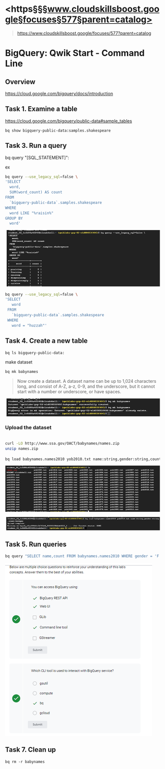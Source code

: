 # <https§§§www.cloudskillsboost.google§focuses§577§parent=catalog>
> <https://www.cloudskillsboost.google/focuses/577?parent=catalog>

# BigQuery: Qwik Start - Command Line

## Overview

https://cloud.google.com/bigquery/docs/introduction

## Task 1. Examine a table

https://cloud.google.com/bigquery/public-data#sample_tables

```
bq show bigquery-public-data:samples.shakespeare
```

## Task 3. Run a query

 bq query "[SQL_STATEMENT]":

 ex

 ```bash
 bq query --use_legacy_sql=false \
'SELECT
   word,
   SUM(word_count) AS count
 FROM
   `bigquery-public-data`.samples.shakespeare
 WHERE
   word LIKE "%raisin%"
 GROUP BY
   word'
```

![](1691073764674.png)


```bash
bq query --use_legacy_sql=false \
'SELECT
   word
 FROM
   `bigquery-public-data`.samples.shakespeare
 WHERE
   word = "huzzah"'
```

## Task 4. Create a new table

```bash
bq ls bigquery-public-data:
```

make dataset

```bash
bq mk babynames
```
> Now create a dataset. A dataset name can be up to 1,024 characters long, and consist of A-Z, a-z, 0-9, and the underscore, but it cannot start with a number or underscore, or have spaces.

![](1691073977042.png)

### Upload the dataset

```bash

curl -LO http://www.ssa.gov/OACT/babynames/names.zip
unzip names.zip

bq load babynames.names2010 yob2010.txt name:string,gender:string,count:integer

```

![](1691074059870.png)

![](1691074096069.png)


## Task 5. Run queries

```bash
bq query "SELECT name,count FROM babynames.names2010 WHERE gender = 'F' ORDER BY count DESC LIMIT 5"
```
![](1691074279624.png)

## Task 7. Clean up

```
bq rm -r babynames
```